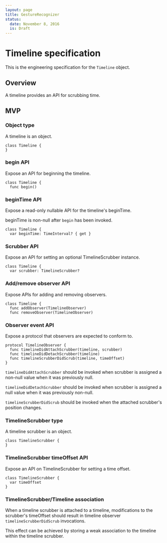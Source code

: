 ```yaml
---
layout: page
title: GestureRecognizer
status:
  date: November 8, 2016
  is: Draft
---
```


# Timeline specification

This is the engineering specification for the `Timeline` object.

## Overview

A timeline provides an API for scrubbing time.

## MVP

### Object type

A timeline is an object.

```
class Timeline {
}
```

### begin API

Expose an API for beginning the timeline.

```
class Timeline {
  func begin()
```

### beginTime API

Expose a read-only nullable API for the timeline's beginTime.

beginTime is non-null after `begin` has been invoked.

```
class Timeline {
  var beginTime: TimeInterval? { get }
```

### Scrubber API

Expose an API for setting an optional TimelineScrubber instance.

```
class Timeline {
  var scrubber: TimelineScrubber?
```

### Add/remove observer API

Expose APIs for adding and removing observers.

```
class Timeline {
  func addObserver(TimelineObserver)
  func removeObserver(TimelineObserver)
```

### Observer event API

Expose a protocol that observers are expected to conform to.

```
protocol TimelineObserver {
  func timelineDidAttachScrubber(timeline, scrubber)
  func timelineDidDetachScrubber(timeline)
  func timelineScrubberDidScrub(timeline, timeOffset)
}
```

`timelineDidAttachScrubber` should be invoked when scrubber is assigned a non-null value when it
was previously null.

`timelineDidDetachScrubber` should be invoked when scrubber is assigned a null value when it
was previously non-null.

`timelineScrubberDidScrub` should be invoked when the attached scrubber's position changes.

### TimelineScrubber type

A timeline scrubber is an object.

```
class TimelineScrubber {
}
```

### TimelineScrubber timeOffset API

Expose an API on TimelineScrubber for setting a time offset.

```
class TimelineScrubber {
  var timeOffset
}
```

### TimelineScrubber/Timeline association

When a timeline scrubber is attached to a timeline, modifications to the scrubber's timeOffset
should result in timeline observer `timelineScrubberDidScrub` invocations.

This effect can be achieved by storing a weak association to the timeline within the timeline
scrubber.
